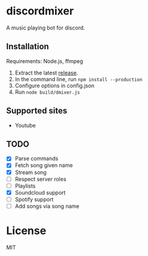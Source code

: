 # discordmixer

A music playing bot for discord.

## Installation

Requirements: Node.js, ffmpeg

1. Extract the latest [release](https://github.com/subnomo/discordmixer/releases).
2. In the command line, run `npm install --production`
3. Configure options in config.json
4. Run `node build/dmixer.js`

## Supported sites

- Youtube

## TODO

- [x] Parse commands
- [x] Fetch song given name
- [x] Stream song
- [ ] Respect server roles
- [ ] Playlists
- [x] Soundcloud support
- [ ] Spotify support
- [ ] Add songs via song name

# License

MIT